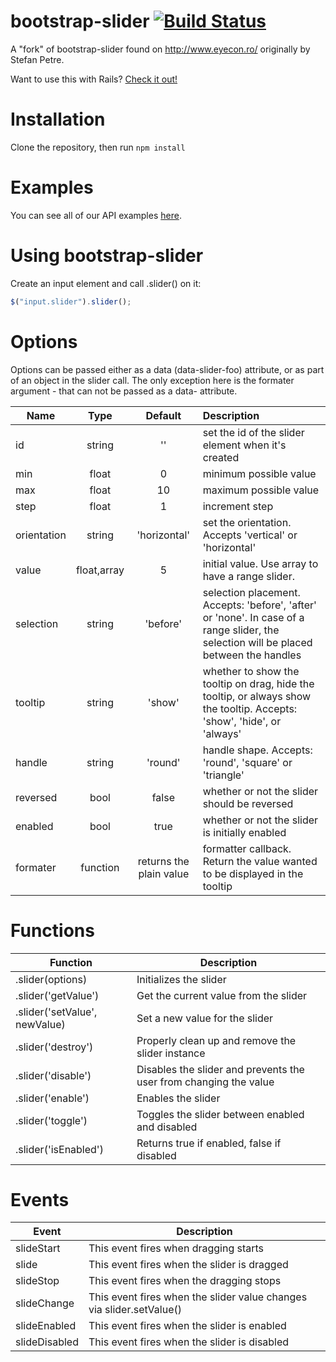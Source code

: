 bootstrap-slider [![Build Status](https://travis-ci.org/seiyria/bootstrap-slider.png?branch=master)](https://travis-ci.org/seiyria/bootstrap-slider)
================
A "fork" of bootstrap-slider found on http://www.eyecon.ro/ originally by Stefan Petre.

Want to use this with Rails? [Check it out!](https://github.com/stationkeeping/bootstrap-slider-rails)

Installation
============
Clone the repository, then run `npm install`

Examples
========
You can see all of our API examples [here](http://seiyria.github.io/bootstrap-slider/).

Using bootstrap-slider
======================

Create an input element and call .slider() on it:

```js
$("input.slider").slider();
```

Options
=======
Options can be passed either as a data (data-slider-foo) attribute, or as part of an object in the slider call. The only exception here is the formater argument - that can not be passed as a data- attribute.


| Name | Type |	Default |	Description |
| ---- |:----:|:-------:|:----------- |
| id | string | '' | set the id of the slider element when it's created |
| min |	float	| 0 |	minimum possible value |
| max |	float |	10 |	maximum possible value | 
| step | float |	1 |	increment step |
| orientation |	string | 'horizontal' |	set the orientation. Accepts 'vertical' or 'horizontal' |
| value |	float,array |	5	| initial value. Use array to have a range slider. |
| selection |	string |	'before' |	selection placement. Accepts: 'before', 'after' or 'none'. In case of a range slider, the selection will be placed between the handles |
| tooltip |	string |	'show' |	whether to show the tooltip on drag, hide the tooltip, or always show the tooltip. Accepts: 'show', 'hide', or 'always' |
| handle |	string |	'round' |	handle shape. Accepts: 'round', 'square' or 'triangle' |
| reversed | bool | false | whether or not the slider should be reversed |
| enabled | bool | true | whether or not the slider is initially enabled |
| formater |	function |	returns the plain value |	formatter callback. Return the value wanted to be displayed in the tooltip |

Functions
=========
| Function | Description |
| -------- | ----------- |
| .slider(options) | Initializes the slider |
| .slider('getValue') | Get the current value from the slider |
| .slider('setValue', newValue) | Set a new value for the slider |
| .slider('destroy') | Properly clean up and remove the slider instance |
| .slider('disable') | Disables the slider and prevents the user from changing the value |
| .slider('enable') | Enables the slider |
| .slider('toggle') | Toggles the slider between enabled and disabled |
| .slider('isEnabled') | Returns true if enabled, false if disabled |

Events
======
| Event | Description |
| ----- | ----------- |
| slideStart | This event fires when dragging starts |
| slide | This event fires when the slider is dragged |
| slideStop | This event fires when the dragging stops |
| slideChange | This event fires when the slider value changes via slider.setValue() |
| slideEnabled | This event fires when the slider is enabled |
| slideDisabled | This event fires when the slider is disabled |
